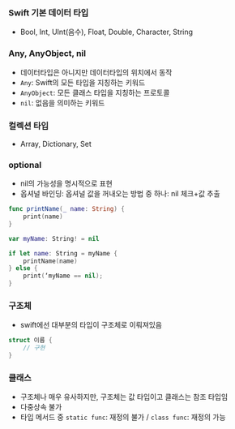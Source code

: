 ### Swift 기본 데이터 타입
- Bool, Int, UInt(음수), Float, Double, Character, String

### Any, AnyObject, nil
- 데이터타입은 아니지만 데이터타입의 위치에서 동작
- `Any`: Swift의 모든 타입을 지칭하는 키워드
- `AnyObject`: 모든 클래스 타입을 지칭하는 프로토콜
- `nil`: 없음을 의미하는 키워드

### 컬렉션 타입
- Array, Dictionary, Set

### optional
- nil의 가능성을 명시적으로 표현
- 옵셔널 바인딩: 옵셔널 값을 꺼내오는 방법 중 하나: nil 체크+값 추출

```swift
func printName(_ name: String) {
    print(name)
}

var myName: String! = nil

if let name: String = myName {
    printName(name)
} else {
    print(‘myName == nil);
}

```

### 구조체
- swift에선 대부분의 타입이 구조체로 이뤄져있음

```swift
struct 이름 {
    // 구현
}
```

### 클래스
- 구조체나 매우 유사하지만, 구조체는 값 타입이고 클래스는 참조 타입임
- 다중상속 불가
- 타입 메서드 중 `static func`: 재정의 불가 / `class func`: 재정의 가능
